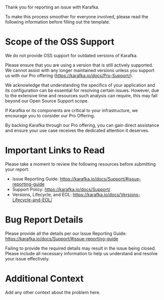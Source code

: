 Thank you for reporting an issue with Karafka.

To make this process smoother for everyone involved, please read the following information before filling out the template.

Scope of the OSS Support
===========

We do not provide OSS support for outdated versions of Karafka.

Please ensure that you are using a version that is still actively supported.
We cannot assist with any longer maintained versions unless you support us with our Pro offering (https://karafka.io/docs/Pro-Support/).

We acknowledge that understanding the specifics of your application and its configuration can be essential for resolving certain issues. However, due to the extensive time and resources such analysis can require, this may fall beyond our Open Source Support scope.

If Karafka or its components are critical to your infrastructure, we encourage you to consider our Pro Offering.

By backing Karafka through our Pro offering, you can gain direct assistance and ensure your use case receives the dedicated attention it deserves.


Important Links to Read
===========

Please take a moment to review the following resources before submitting your report:

- Issue Reporting Guide: https://karafka.io/docs/Support/#issue-reporting-guide
- Support Policy: https://karafka.io/docs/Support/
- Versions, Lifecycle, and EOL: https://karafka.io/docs/Versions-Lifecycle-and-EOL/


Bug Report Details
===========

Please provide all the details per our Issue Reporting Guide: https://karafka.io/docs/Support/#issue-reporting-guide

Failing to provide the required details may result in the issue being closed. Please include all necessary information to help us understand and resolve your issue effectively.


Additional Context
===========

Add any other context about the problem here.
